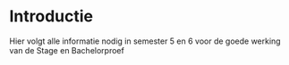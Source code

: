 # Introductie

Hier volgt alle informatie nodig in semester 5 en 6 voor de goede werking van de Stage en Bachelorproef
